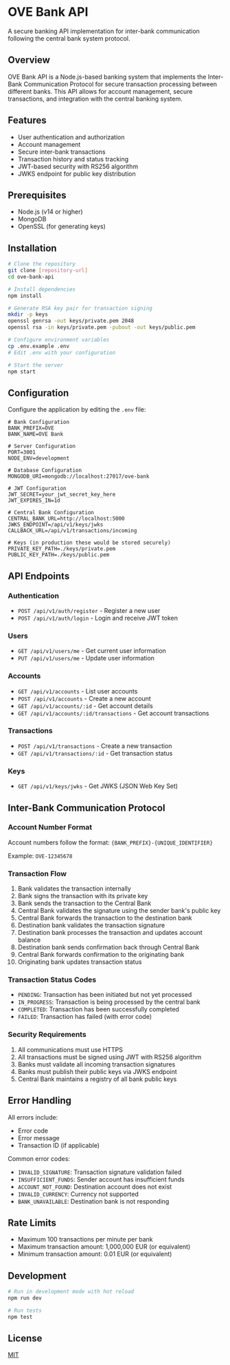 # OVE Bank API

A secure banking API implementation for inter-bank communication following the central bank system protocol.

## Overview

OVE Bank API is a Node.js-based banking system that implements the Inter-Bank Communication Protocol for secure transaction processing between different banks. This API allows for account management, secure transactions, and integration with the central banking system.

## Features

- User authentication and authorization
- Account management
- Secure inter-bank transactions
- Transaction history and status tracking
- JWT-based security with RS256 algorithm
- JWKS endpoint for public key distribution

## Prerequisites

- Node.js (v14 or higher)
- MongoDB
- OpenSSL (for generating keys)

## Installation

```bash
# Clone the repository
git clone [repository-url]
cd ove-bank-api

# Install dependencies
npm install

# Generate RSA key pair for transaction signing
mkdir -p keys
openssl genrsa -out keys/private.pem 2048
openssl rsa -in keys/private.pem -pubout -out keys/public.pem

# Configure environment variables
cp .env.example .env
# Edit .env with your configuration

# Start the server
npm start
```

## Configuration

Configure the application by editing the `.env` file:

```
# Bank Configuration
BANK_PREFIX=OVE
BANK_NAME=OVE Bank

# Server Configuration
PORT=3001
NODE_ENV=development

# Database Configuration
MONGODB_URI=mongodb://localhost:27017/ove-bank

# JWT Configuration
JWT_SECRET=your_jwt_secret_key_here
JWT_EXPIRES_IN=1d

# Central Bank Configuration
CENTRAL_BANK_URL=http://localhost:5000
JWKS_ENDPOINT=/api/v1/keys/jwks
CALLBACK_URL=/api/v1/transactions/incoming

# Keys (in production these would be stored securely)
PRIVATE_KEY_PATH=./keys/private.pem
PUBLIC_KEY_PATH=./keys/public.pem
```

## API Endpoints

### Authentication
- `POST /api/v1/auth/register` - Register a new user
- `POST /api/v1/auth/login` - Login and receive JWT token

### Users
- `GET /api/v1/users/me` - Get current user information
- `PUT /api/v1/users/me` - Update user information

### Accounts
- `GET /api/v1/accounts` - List user accounts
- `POST /api/v1/accounts` - Create a new account
- `GET /api/v1/accounts/:id` - Get account details
- `GET /api/v1/accounts/:id/transactions` - Get account transactions

### Transactions
- `POST /api/v1/transactions` - Create a new transaction
- `GET /api/v1/transactions/:id` - Get transaction status

### Keys
- `GET /api/v1/keys/jwks` - Get JWKS (JSON Web Key Set)

## Inter-Bank Communication Protocol

### Account Number Format

Account numbers follow the format: `{BANK_PREFIX}-{UNIQUE_IDENTIFIER}`

Example: `OVE-12345678`

### Transaction Flow

1. Bank validates the transaction internally
2. Bank signs the transaction with its private key
3. Bank sends the transaction to the Central Bank
4. Central Bank validates the signature using the sender bank's public key
5. Central Bank forwards the transaction to the destination bank
6. Destination bank validates the transaction signature
7. Destination bank processes the transaction and updates account balance
8. Destination bank sends confirmation back through Central Bank
9. Central Bank forwards confirmation to the originating bank
10. Originating bank updates transaction status

### Transaction Status Codes

- `PENDING`: Transaction has been initiated but not yet processed
- `IN_PROGRESS`: Transaction is being processed by the central bank
- `COMPLETED`: Transaction has been successfully completed
- `FAILED`: Transaction has failed (with error code)

### Security Requirements

1. All communications must use HTTPS
2. All transactions must be signed using JWT with RS256 algorithm
3. Banks must validate all incoming transaction signatures
4. Banks must publish their public keys via JWKS endpoint
5. Central Bank maintains a registry of all bank public keys

## Error Handling

All errors include:
- Error code
- Error message
- Transaction ID (if applicable)

Common error codes:
- `INVALID_SIGNATURE`: Transaction signature validation failed
- `INSUFFICIENT_FUNDS`: Sender account has insufficient funds
- `ACCOUNT_NOT_FOUND`: Destination account does not exist
- `INVALID_CURRENCY`: Currency not supported
- `BANK_UNAVAILABLE`: Destination bank is not responding

## Rate Limits

- Maximum 100 transactions per minute per bank
- Maximum transaction amount: 1,000,000 EUR (or equivalent)
- Minimum transaction amount: 0.01 EUR (or equivalent)

## Development

```bash
# Run in development mode with hot reload
npm run dev

# Run tests
npm test
```

## License

[MIT](LICENSE)